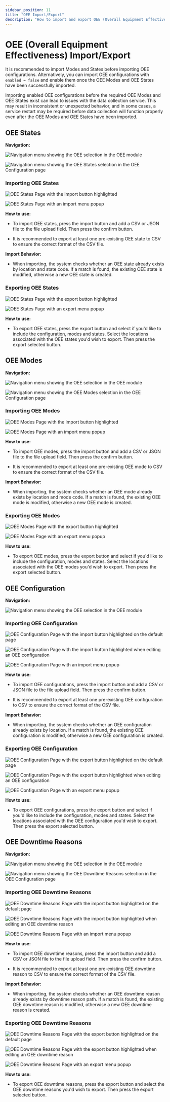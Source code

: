 ```yaml
---
sidebar_position: 11
title: "OEE Import/Export"
description: "How to import and export OEE (Overall Equipment Effectiveness)"
---
```


# OEE (Overall Equipment Effectiveness) Import/Export

It is recommended to import Modes and States before importing OEE configurations. Alternatively, you can import OEE configurations with `enabled = false` and enable them once the OEE Modes and OEE States have been successfully imported.

Importing enabled OEE configurations before the required OEE Modes and OEE States exist can lead to issues with the data collection service. This may result in inconsistent or unexpected behavior, and in some cases, a service restart may be required before data collection will function properly even after the OEE Modes and OEE States have been imported.

## OEE States

**Navigation:**

![Navigation menu showing the OEE selection in the OEE module](./images/oee-navigation.png)

![Navigation menu showing the OEE States selection in the OEE Configuration page](./images/oee-states-navigation.png)

### Importing OEE States

![OEE States Page with the import button highlighted](./images/import-oee-states-button.png)

![OEE States Page with an import menu popup](./images/import-oee-states-popup.png)

**How to use:**

- To import OEE states, press the import button and add a CSV or JSON file to the file upload field.
Then press the confirm button.

- It is recommended to export at least one pre-existing OEE state to CSV to ensure the correct format of the CSV file.

**Import Behavior:**

- When importing, the system checks whether an OEE state already exists by location and state code. If a match is found, the existing OEE state is modified, otherwise a new OEE state is created.

### Exporting OEE States

![OEE States Page with the export button highlighted](./images/export-oee-states-button.png)

![OEE States Page with an export menu popup](./images/export-oee-states-popup.png)

**How to use:**

- To export OEE states, press the export button and select if you'd like to include the configuration, modes and states. Select the locations associated with the OEE states you'd wish to export. Then press the export selected button. 


## OEE Modes

**Navigation:**

![Navigation menu showing the OEE selection in the OEE module](./images/oee-navigation.png)

![Navigation menu showing the OEE Modes selection in the OEE Configuration page](./images/oee-modes-navigation.png)

### Importing OEE Modes

![OEE Modes Page with the import button highlighted](./images/import-oee-modes-button.png)

![OEE Modes Page with an import menu popup](./images/import-oee-modes-popup.png)

**How to use:**

- To import OEE modes, press the import button and add a CSV or JSON file to the file upload field.
Then press the confirm button.

- It is recommended to export at least one pre-existing OEE mode to CSV to ensure the correct format of the CSV file.

**Import Behavior:**

- When importing, the system checks whether an OEE mode already exists by location and mode code. If a match is found, the existing OEE mode is modified, otherwise a new OEE mode is created.

### Exporting OEE Modes

![OEE Modes Page with the export button highlighted](./images/export-oee-modes-button.png)

![OEE Modes Page with an export menu popup](./images/export-oee-modes-popup.png)

**How to use:**

- To export OEE modes, press the export button and select if you'd like to include the configuration, modes and states. Select the locations associated with the OEE modes you'd wish to export. Then press the export selected button. 


## OEE Configuration

**Navigation:**

![Navigation menu showing the OEE selection in the OEE module](./images/oee-navigation.png)

### Importing OEE Configuration

![OEE Configuration Page with the import button highlighted on the default page](./images/import-oee-configuration-button-1.png)

![OEE Configuration Page with the import button highlighted when editing an OEE configuration](./images/import-oee-configuration-button-2.png)

![OEE Configuration Page with an import menu popup](./images/import-oee-configuration-popup.png)

**How to use:**

- To import OEE configurations, press the import button and add a CSV or JSON file to the file upload field. Then press the confirm button.

- It is recommended to export at least one pre-existing OEE configuration to CSV to ensure the correct format of the CSV file.

**Import Behavior:**

- When importing, the system checks whether an OEE configuration already exists by location. If a match is found, the existing OEE configuration is modified, otherwise a new OEE configuration is created.

### Exporting OEE Configuration

![OEE Configuration Page with the export button highlighted on the default page](./images/export-oee-configuration-button-1.png)

![OEE Configuration Page with the export button highlighted when editing an OEE configuration](./images/export-oee-configuration-button-2.png)

![OEE Configuration Page with an export menu popup](./images/export-oee-configuration-popup.png)

**How to use:**

- To export OEE configurations, press the export button and select if you'd like to include the configuration, modes and states. Select the locations associated with the OEE configuration you'd wish to export. Then press the export selected button. 


## OEE Downtime Reasons

**Navigation:**

![Navigation menu showing the OEE selection in the OEE module](./images/oee-navigation.png)

![Navigation menu showing the OEE Downtime Reasons selection in the OEE Configuration page](./images/oee-dt-reasons-navigation.png)

### Importing OEE Downtime Reasons

![OEE Downtime Reasons Page with the import button highlighted on the default page](./images/import-oee-dt-reasons-button-1.png)

![OEE Downtime Reasons Page with the import button highlighted when editing an OEE downtime reason](./images/import-oee-dt-reasons-button-2.png)

![OEE Downtime Reasons Page with an import menu popup](./images/import-oee-dt-reasons-popup.png)

**How to use:**

- To import OEE downtime reasons, press the import button and add a CSV or JSON file to the file upload field. Then press the confirm button.

- It is recommended to export at least one pre-existing OEE downtime reason to CSV to ensure the correct format of the CSV file.

**Import Behavior:**

- When importing, the system checks whether an OEE downtime reason already exists by downtime reason path. If a match is found, the existing OEE downtime reason is modified, otherwise a new OEE downtime reason is created.

### Exporting OEE Downtime Reasons

![OEE Downtime Reasons Page with the export button highlighted on the default page](./images/export-oee-dt-reasons-button-1.png)

![OEE Downtime Reasons Page with the export button highlighted when editing an OEE downtime reason](./images/export-oee-dt-reasons-button-2.png)

![OEE Downtime Reasons Page with an export menu popup](./images/export-oee-dt-reasons-popup.png)

**How to use:**

- To export OEE downtime reasons, press the export button and select the OEE downtime reasons you'd wish to export. Then press the export selected button.